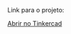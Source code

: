 Link para o projeto:

[Abrir no Tinkercad](https://www.tinkercad.com/things/7ez6YxwTrCB-smooth-bigery-borwo?sharecode=AxiC2DWBvboXgsDEHH58_R1dx67a_QN_jk7NYnO2Uhs)